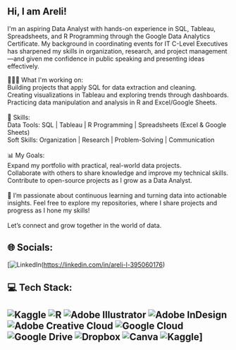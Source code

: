 ## Hi, I am Areli!

I'm an aspiring Data Analyst with hands-on experience in SQL, Tableau, Spreadsheets, and R Programming through the Google Data Analytics Certificate. My background in coordinating events for IT C-Level Executives has sharpened my skills in organization, research, and project management—and given me confidence in public speaking and presenting ideas effectively.

👩🏽‍💻 What I'm working on:<br/>
Building projects that apply SQL for data extraction and cleaning.<br/>
Creating visualizations in Tableau and exploring trends through dashboards.<br/>
Practicing data manipulation and analysis in R and Excel/Google Sheets.<br/>
<br/>
🔨 Skills:<br/>
Data Tools: SQL | Tableau | R Programming | Spreadsheets (Excel & Google Sheets)<br/>
Soft Skills: Organization | Research | Problem-Solving | Communication<br/>
<br/>
📊 My Goals:<br/>
Expand my portfolio with practical, real-world data projects.<br/>
Collaborate with others to share knowledge and improve my technical skills.<br/>
Contribute to open-source projects as I grow as a Data Analyst.<br/>
<br/>
🌟 I’m passionate about continuous learning and turning data into actionable insights. Feel free to explore my repositories, where I share projects and progress as I hone my skills!<br/>
<br/>
Let’s connect and grow together in the world of data.

## 🌐 Socials:
[![LinkedIn](https://img.shields.io/badge/LinkedIn-%230077B5.svg?logo=linkedin&logoColor=white)(https://linkedin.com/in/areli-l-395060176)
## 💻 Tech Stack:
![Kaggle](https://img.shields.io/badge/Kaggle-035a7d?style=for-the-badge&logo=kaggle&logoColor=white) ![R](https://img.shields.io/badge/r-%23276DC3.svg?style=for-the-badge&logo=r&logoColor=white) ![Adobe Illustrator](https://img.shields.io/badge/adobe%20illustrator-%23FF9A00.svg?style=for-the-badge&logo=adobe%20illustrator&logoColor=white) ![Adobe InDesign](https://img.shields.io/badge/Adobe%20InDesign-49021F?style=for-the-badge&logo=adobeindesign&logoColor=FF3366) ![Adobe Creative Cloud](https://img.shields.io/badge/Adobe%20Creative%20Cloud-DA1F26.svg?style=for-the-badge&logo=Adobe%20Creative%20Cloud&logoColor=white) ![Google Cloud](https://img.shields.io/badge/GoogleCloud-%234285F4.svg?style=for-the-badge&logo=google-cloud&logoColor=white) ![Google Drive](https://img.shields.io/badge/Google%20Drive-4285F4?style=for-the-badge&logo=googledrive&logoColor=white) ![Dropbox](https://img.shields.io/badge/Dropbox-%233B4D98.svg?style=for-the-badge&logo=Dropbox&logoColor=white) ![Canva](https://img.shields.io/badge/Canva-%2300C4CC.svg?style=for-the-badge&logo=Canva&logoColor=white) ![Kaggle](https://img.shields.io/badge/Kaggle-035a7d?style=for-the-badge&logo=kaggle&logoColor=white)]
---

<!-- Proudly created with GPRM ( https://gprm.itsvg.in ) -->
